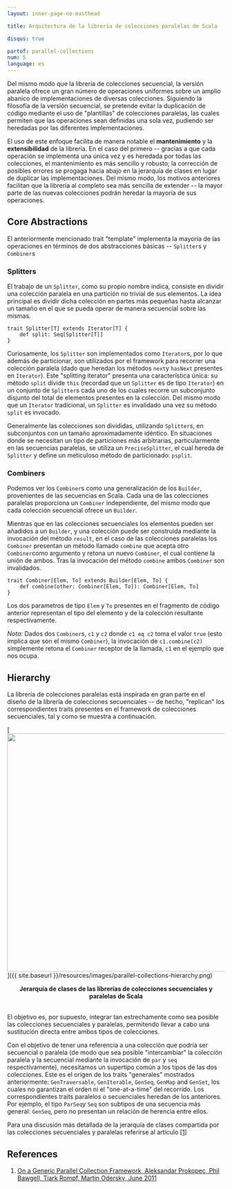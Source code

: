 ```yaml
---
layout: inner-page-no-masthead

title: Arquitectura de la librería de colecciones paralelas de Scala

disqus: true

partof: parallel-collections
num: 5
language: es
---
```


Del mismo modo que la librería de colecciones secuencial, la versión paralela
ofrece un gran número de operaciones uniformes sobre un amplio abanico de
implementaciones de diversas colecciones. Siguiendo la filosofía de la versión
secuencial, se pretende evitar la duplicación de código mediante el uso de 
"plantillas" de colecciones paralelas, las cuales permiten que las operaciones
sean definidas una sola vez, pudiendo ser heredadas por las diferentes implementaciones.

El uso de este enfoque facilita de manera notable el **mantenimiento** y la **extensibilidad**
de la librería. En el caso del primero -- gracias a que cada operación se implementa una única 
vez y es heredada por todas las colecciones, el mantenimiento es más sencillo y robusto; la 
corrección de posibles errores se progaga hacia abajo en la jerarquía de clases en lugar de 
duplicar las implementaciones. Del mismo modo, los motivos anteriores facilitan que la librería al completo sea 
más sencilla de extender -- la mayor parte de las nuevas colecciones podrán heredar la mayoría de sus 
operaciones.

## Core Abstractions

El anteriormente mencionado trait "template" implementa la mayoría de las operaciones en términos
de dos abstracciones básicas -- `Splitter`s y `Combiner`s

### Splitters

El trabajo de un `Splitter`, como su propio nombre indica, consiste en dividir una
colección paralela en una partición no trivial de sus elementos. La idea principal
es dividir dicha colección en partes más pequeñas hasta alcanzar un tamaño en el que 
se pueda operar de manera secuencial sobre las mismas.

    trait Splitter[T] extends Iterator[T] {
    	def split: Seq[Splitter[T]]
    }

Curiosamente, los `Splitter` son implementados como `Iterator`s, por lo que además de
particionar, son utilizados por el framework para recorrer una colección paralela 
(dado que heredan los métodos `next`y `hasNext` presentes en `Iterator`). 
Este "splitting iterator" presenta una característica única: su método `split`
divide `this` (recordad que un `Splitter` es de tipo `Iterator`) en un conjunto de
`Splitter`s cada uno de los cuales recorre un subconjunto disjunto del total de
elementos presentes en la colección. Del mismo modo que un `Iterator` tradicional,
un `Splitter` es invalidado una vez su método `split` es invocado.

Generalmente las colecciones son divididas, utilizando `Splitter`s, en subconjuntos
con un tamaño aproximadamente idéntico. En situaciones donde se necesitan un tipo de
particiones más arbitrarias, particularmente en las secuencias paralelas, se utiliza un 
`PreciseSplitter`, el cual hereda de `Splitter` y define un meticuloso método de
 particionado: `psplit`.

### Combiners

Podemos ver los `Combiner`s como una generalización de los `Builder`, provenientes
de las secuencias en Scala. Cada una de las colecciones paralelas proporciona un
`Combiner` independiente, del mismo modo que cada colección secuencial ofrece un
`Builder`.

Mientras que en las colecciones secuenciales los elementos pueden ser añadidos a un
`Builder`, y una colección puede ser construida mediante la invocación del método
`result`, en el caso de las colecciones paralelas los `Combiner` presentan un método
llamado `combine` que acepta otro `Combiner`como argumento y retona un nuevo `Combiner`,
el cual contiene la unión de ambos. Tras la invocación del método `combine` ambos
`Combiner` son invalidados. 

    trait Combiner[Elem, To] extends Builder[Elem, To] {
    	def combine(other: Combiner[Elem, To]): Combiner[Elem, To]
    }

Los dos parametros de tipo `Elem` y `To` presentes en el fragmento de código anterior
representan el tipo del elemento y de la colección resultante respectivamente. 

_Nota:_ Dados dos `Combiner`s, `c1` y `c2` donde `c1 eq c2` toma el valor `true`
(esto implica que son el mismo `Combiner`), la invocación de `c1.combine(c2)`
simplemente retona el `Combiner` receptor de la llamada, `c1` en el ejemplo que
nos ocupa.

## Hierarchy

La librería de colecciones paralelas está inspirada en gran parte en el diseño
de la librería de colecciones secuenciales -- de hecho, "replican" los correspondientes
traits presentes en el framework de colecciones secuenciales, tal y como se muestra
a continuación.

[<img src="{{ site.baseurl }}/resources/images/parallel-collections-hierarchy.png" width="550">]({{ site.baseurl }}/resources/images/parallel-collections-hierarchy.png)

<center><b>Jerarquía de clases de las librerías de colecciones secuenciales y paralelas de Scala</b></center>
<br/>

El objetivo es, por supuesto, integrar tan estrechamente como sea posible las colecciones
secuenciales y paralelas, permitendo llevar a cabo una sustitución directa entre ambos 
tipos de colecciones.

Con el objetivo de tener una referencia a una colección que podría ser secuencial o 
paralela (de modo que sea posible "intercambiar" la colección paralela y la secuencial
mediante la invocación de `par` y `seq` respectivamente), necesitamos un supertipo común a
los tipos de las dos colecciones. Este es el origen de los traits "generales" mostrados
anteriormente: `GenTraversable`, `GenIterable`, `GenSeq`, `GenMap` and `GenSet`, los cuales
no garantizan el orden ni el "one-at-a-time" del recorrido. Los correspondientes traits paralelos
o secuenciales heredan de los anteriores. Por ejemplo, el tipo `ParSeq`y `Seq` son subtipos
de una secuencia más general: `GenSeq`, pero no presentan un relación de herencia entre ellos.

Para una discusión más detallada de la jerarquía de clases compartida por las colecciones secuenciales y
paralelas referirse al artículo \[[1][1]\]

## References

1. [On a Generic Parallel Collection Framework, Aleksandar Prokopec, Phil Bawgell, Tiark Rompf, Martin Odersky, June 2011][1]

[1]: http://infoscience.epfl.ch/record/165523/files/techrep.pdf "flawed-benchmark"
